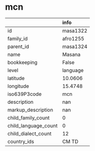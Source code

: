# mcn
|                      | info     |
|:---------------------|:---------|
| id                   | masa1322 |
| family_id            | afro1255 |
| parent_id            | masa1324 |
| name                 | Masana   |
| bookkeeping          | False    |
| level                | language |
| latitude             | 10.0606  |
| longitude            | 15.4748  |
| iso639P3code         | mcn      |
| description          | nan      |
| markup_description   | nan      |
| child_family_count   | 0        |
| child_language_count | 0        |
| child_dialect_count  | 12       |
| country_ids          | CM TD    |